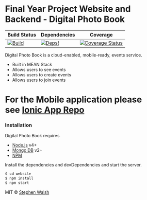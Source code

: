 # Final Year Project Website and Backend -  Digital Photo Book 

| Build Status  | Dependencies   | Coverage   |
|---|---|---|
|[![Build][travis-image]][travis-url]|[![Deps!][daviddm-image]][daviddm-url]| [![Coverage Status][coverall-image]][coverall-url]


 Digital Photo Book is a cloud-enabled, mobile-ready, events service.

  - Built in MEAN  Stack
  - Allows users to see events
  - Allows users to create events
  - Allows users to join events

# For the Mobile application please see [Ionic App Repo](https://github.com/Steve-Walsh/ionic-App)


### Installation

Digital Photo Book requires 
  - [Node.js](https://nodejs.org/) v4+ 
  - [Mongo DB](https://www.mongodb.com/) v2+ 
  - [NPM](https://www.npmjs.com/) 
 
Install the dependencies and devDependencies and start the server.
```sh
$ cd website
$ npm install
$ npm start
```
MIT © [Stephen Walsh](https://github.com/Steve-Walsh/website/blob/master/LICENSE)


[travis-image]: https://travis-ci.org/Steve-Walsh/website.svg?branch=master
[travis-url]: https://travis-ci.org/Steve-Walsh/website
[daviddm-image]: https://david-dm.org/Steve-Walsh/website/status.svg
[daviddm-url]: https://david-dm.org/Steve-Walsh/website
[coverall-image]: https://coveralls.io/repos/github/Steve-Walsh/website/badge.svg?branch=master
[coverall-url]: https://coveralls.io/github/Steve-Walsh/website?branch=master


